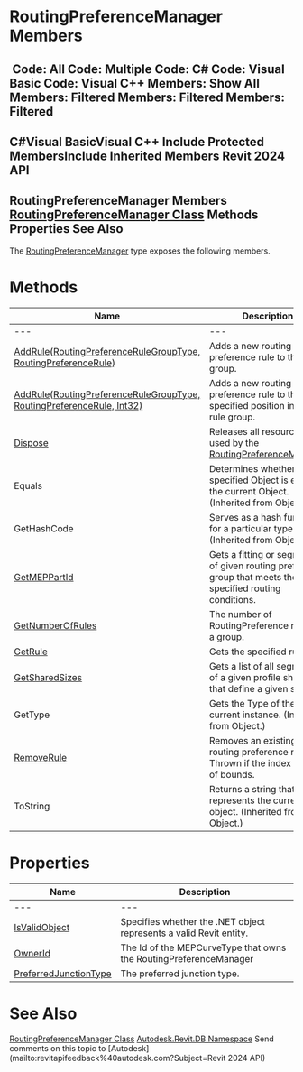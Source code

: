 # RoutingPreferenceManager Members

﻿
 Code: All Code: Multiple Code: C# Code: Visual Basic Code: Visual C++  Members: Show All Members: Filtered Members: Filtered Members: Filtered   
---  
C#Visual BasicVisual C++
Include Protected MembersInclude Inherited Members
Revit 2024 API  
---  
RoutingPreferenceManager Members  
[RoutingPreferenceManager Class](a8300b97-72a6-beb5-733b-ec4cfea6c472.md "RoutingPreferenceManager Class") Methods Properties See Also  
---  
The [RoutingPreferenceManager](a8300b97-72a6-beb5-733b-ec4cfea6c472.md "RoutingPreferenceManager Class") type exposes the following members.
# Methods
| Name | Description |
| --- | --- |
| --- | --- | --- |
| [AddRule(RoutingPreferenceRuleGroupType, RoutingPreferenceRule)](3af59293-3253-c0b5-b491-48fd4d5afae3.md "AddRule Method \(RoutingPreferenceRuleGroupType, RoutingPreferenceRule\)") | Adds a new routing preference rule to the rule group. |
| [AddRule(RoutingPreferenceRuleGroupType, RoutingPreferenceRule, Int32)](c4bdfaf6-c21b-a19e-4b16-4ab1ba3bc67d.md "AddRule Method \(RoutingPreferenceRuleGroupType, RoutingPreferenceRule, Int32\)") | Adds a new routing preference rule to the specified position in the rule group. |
| [Dispose](2ece8bd3-b04a-cd84-7e20-5fff75648482.md "Dispose Method") | Releases all resources used by the [RoutingPreferenceManager](a8300b97-72a6-beb5-733b-ec4cfea6c472.md "RoutingPreferenceManager Class") |
| Equals | Determines whether the specified Object is equal to the current Object. (Inherited from Object.) |
| GetHashCode | Serves as a hash function for a particular type.  (Inherited from Object.) |
| [GetMEPPartId](b0900fd7-828b-c0f7-0729-24191b0d43a3.md "GetMEPPartId Method") | Gets a fitting or segment id of given routing preference group that meets the specified routing conditions. |
| [GetNumberOfRules](dc9ff84a-f93d-5145-8f8f-36aa049723f6.md "GetNumberOfRules Method") | The number of RoutingPreference rules in a group. |
| [GetRule](85f2dafa-381e-60fd-2596-8ebb383f149b.md "GetRule Method") | Gets the specified rule. |
| [GetSharedSizes](50ed8cf7-4dde-9723-0a99-73a90a6c07c0.md "GetSharedSizes Method") | Gets a list of all segments of a given profile shape that define a given size. |
| GetType | Gets the Type of the current instance. (Inherited from Object.) |
| [RemoveRule](85817d0c-adff-dc7a-67e6-d7689b9431af.md "RemoveRule Method") | Removes an existing routing preference rule. Thrown if the index is out of bounds. |
| ToString | Returns a string that represents the current object. (Inherited from Object.) |

# Properties
| Name | Description |
| --- | --- |
| --- | --- | --- |
| [IsValidObject](7a555e3e-7c0f-bd48-e4ff-9102a321ba52.md "IsValidObject Property") | Specifies whether the .NET object represents a valid Revit entity. |
| [OwnerId](b5870814-9de7-9b7d-783a-550b012239e6.md "OwnerId Property") | The Id of the MEPCurveType that owns the RoutingPreferenceManager |
| [PreferredJunctionType](2a9614e7-f286-c797-f512-ba77398a5b87.md "PreferredJunctionType Property") | The preferred junction type. |

# See Also
[RoutingPreferenceManager Class](a8300b97-72a6-beb5-733b-ec4cfea6c472.md "RoutingPreferenceManager Class")
[Autodesk.Revit.DB Namespace](87546ba7-461b-c646-cbb1-2cb8f5bff8b2.md "Autodesk.Revit.DB Namespace")
Send comments on this topic to [Autodesk](mailto:revitapifeedback%40autodesk.com?Subject=Revit 2024 API)